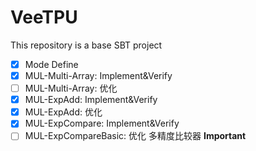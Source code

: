 # VeeTPU

This repository is a base SBT project

- [x] Mode Define
- [x] MUL-Multi-Array: Implement&Verify
- [ ] MUL-Multi-Array: 优化
- [x] MUL-ExpAdd: Implement&Verify
- [x] MUL-ExpAdd: 优化
- [x] MUL-ExpCompare: Implement&Verify
- [ ] MUL-ExpCompareBasic: 优化 多精度比较器 **Important**